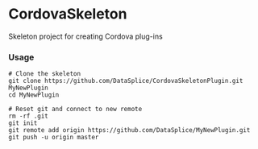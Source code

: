 CordovaSkeleton
===============

Skeleton project for creating Cordova plug-ins

### Usage

    # Clone the skeleton
    git clone https://github.com/DataSplice/CordovaSkeletonPlugin.git MyNewPlugin
    cd MyNewPlugin
  
    # Reset git and connect to new remote
    rm -rf .git
    git init
    git remote add origin https://github.com/DataSplice/MyNewPlugin.git
    git push -u origin master
